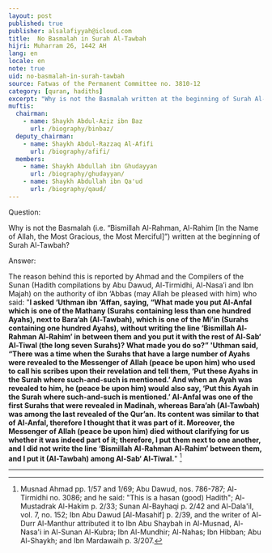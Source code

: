 ```yaml
---
layout: post
published: true
publisher: alsalafiyyah@icloud.com
title:  No Basmalah in Surah Al-Tawbah
hijri: Muharram 26, 1442 AH
lang: en
locale: en
note: true
uid: no-basmalah-in-surah-tawbah
source: Fatwas of the Permanent Committee no. 3810-12
category: [quran, hadiths]
excerpt: "Why is not the Basmalah written at the beginning of Surah Al-Tawbah?"
muftis:
  chairman: 
    - name: Shaykh Abdul-Aziz ibn Baz
      url: /biography/binbaz/
  deputy_chairman:
    - name: Shaykh Abdul-Razzaq Al-Afifi
      url: /biography/afifi/
  members: 
    - name: Shaykh Abdullah ibn Ghudayyan
      url: /biography/ghudayyan/
    - name: Shaykh Abdullah ibn Qa'ud
      url: /biography/qaud/
---
```


Question:

Why is not the Basmalah (i.e. “Bismillah Al-Rahman, Al-Rahim [In the Name of Allah, the Most Gracious, the Most Merciful]”) written at the beginning of Surah Al-Tawbah?   

Answer: 

The reason behind this is reported by Ahmad and the Compilers of the Sunan (Hadith compilations by Abu Dawud, Al-Tirmidhi, Al-Nasa’i and Ibn Majah) on the authority of ibn ‘Abbas (may Allah be pleased with him) who said: "**I asked ‘Uthman ibn ‘Affan, saying, “What made you put Al-Anfal which is one of the Mathany (Surahs containing less than one hundred Ayahs), next to Bara’ah (Al-Tawbah), which is one of the Mi’in (Surahs containing one hundred Ayahs), without writing the line ‘Bismillah Al-Rahman Al-Rahim’ in between them and you put it with the rest of Al-Sab‘ Al-Tiwal (the long seven Surahs)? What made you do so?” 'Uthman said, “There was a time when the Surahs that have a large number of Ayahs were revealed to the Messenger of Allah (peace be upon him) who used to call his scribes upon their revelation and tell them, ‘Put these Ayahs in the Surah where such-and-such is mentioned.’ And when an Ayah was revealed to him, he (peace be upon him) would also say, ‘Put this Ayah in the Surah where such-and-such is mentioned.’ Al-Anfal was one of the first Surahs that were revealed in Madinah, whereas Bara’ah (Al-Tawbah) was among the last revealed of the Qur’an. Its content was similar to that of Al-Anfal, therefore I thought that it was part of it. Moreover, the Messenger of Allah (peace be upon him) died without clarifying for us whether it was indeed part of it; therefore, I put them next to one another, and I did not write the line ‘Bismillah Al-Rahman Al-Rahim’ between them, and I put it (Al-Tawbah) among Al-Sab‘ Al-Tiwal.**" [^1]

---

[^1]: Musnad Ahmad pp. 1/57 and 1/69; Abu Dawud, nos. 786-787; Al-Tirmidhi no. 3086; and he said: "This is a hasan (good) Hadith"; Al-Mustadrak Al-Hakim p. 2/33; Sunan Al-Bayhaqi p. 2/42 and Al-Dala'il, vol. 7, no. 152; Ibn Abu Dawud [Al-Masahif]  p. 2/39, and the writer of Al-Durr Al-Manthur attributed it to Ibn Abu Shaybah in Al-Musnad, Al-Nasa'i in Al-Sunan Al-Kubra; Ibn Al-Mundhir; Al-Nahas; Ibn Hibban; Abu Al-Shaykh; and Ibn Mardawaih p. 3/207.
